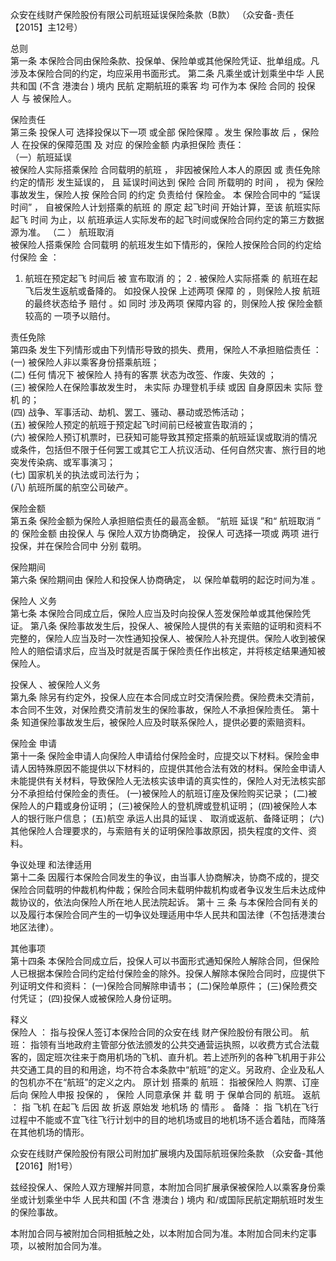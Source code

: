 众安在线财产保险股份有限公司航班延误保险条款（B款）
（众安备-责任【2015】主12号）   
   
总则   
第一条  	 本保险合同由保险条款、投保单、保险单或其他保险凭证、批单组成。凡涉及本保险合同的约定，均应采用书面形式。 
第二条  	  凡乘坐或计划乘坐中华 人民共和国 (不含 港澳台 ) 境内 民航 定期航班的乘客 均 可作为本 保险 合同的 投保 人 与 被保险人。 
  
保险责任   
第三条  	  投保人可  选择投保以下一项  或全部  保险保障  。发生  保险事故  后  ，保险人  在投保的保障范围  及  对应  的保险金额  内承担保险  责任：   
（一）航班延误   
被保险人实际搭乘保险 合同载明的航班 ， 非因被保险人本人的原因 或 责任免除约定的情形 发生延误的， 且 延误时间达到 保险 合同 所载明的 时间 ， 视为 保险事故发生，保险人按 保险合同 的约定 负责给付 保险金。 
本 保险合同中的 “延误时间” ， 自被保险人计划搭乘的航班 的 原定 起飞时间 开始计算，至该 航班实际 起飞 时间 为止，以 航班承运人实际发布的起飞时间或保险合同约定的第三方数据源为准。 
（二  ）  航班取消   
被保险人搭乘保险 合同载明 的航班发生如下情形的，保险人按保险合同的约定给付保险 金 ： 
1.   航班在预定起飞 时间后 被 宣布取消 的； 
2 .  被保险人实际搭乘 的 航班在起飞后发生返航或备降的。 
如投保人投保  上述两项  保障  的  ，则保险人按  航班的最终状态给予  赔付  。如  同时  涉及两项  保障内容  的，则保险人按  保险金额较高的  一项予以赔付。   
  
责任免除   
第四条  	  发生下列情形或由下列情形导致的损失、费用，保险人不承担赔偿责任  ：   
(一)   被保险人非以乘客身份搭乘航班；   
(二)   任何  情况下  被保险人  持有的客票  状态为改签、作废、失效的  ；   
(三)   被保险人在保险事故发生时，  未实际  办理登机手续  或因  自身原因未  实际  登机  的；   
(四)   战争、军事活动、劫机、罢工、骚动、暴动或恐怖活动；   
(五)   被保险人预定的航班于预定起飞时间前已经被宣告取消的；   
(六)   被保险人预订机票时，已获知可能导致其预定搭乘的航班延误或取消的情况或条件，包括但不限于任何罢工或其它工人抗议活动、任何自然灾害、旅行目的地突发传染病、或军事演习；   
(七)   国家机关的执法或司法行为；   
(八)   航班所属的航空公司破产。   
   
保险金额   
第五条  	  保险金额为保险人承担赔偿责任的最高金额。  “航班 延误 ”和“ 航班取消 ” 的 保险金额 由投保人 与 保险人双方协商确定， 投保人 可选择一项或 两项 进行投保，并在保险合同中 分别 载明。 
  
保险期间   
第六条  	  保险期间由 保险人和投保人协商确定， 以 保险单载明的起讫时间为准 。 
  
保险人  义务   
第七条  	 本保险合同成立后，保险人应当及时向投保人签发保险单或其他保险凭证。 
第八条  	 保险事故发生后，投保人、被保险人提供的有关索赔的证明和资料不完整的，保险人应当及时一次性通知投保人、被保险人补充提供。保险人收到被保险人的赔偿请求后，应当及时就是否属于保险责任作出核定，并将核定结果通知被保险人。 
  
投保人  、被保险人义务   
第九条  	  除另有约定外，投保人应在本合同成立时交清保险费。保险费未交清前，本合同不生效，对保险费交清前发生的保险事故，保险人不承担保险责任。 
第十条     知道保险事故发生后，被保险人应及时联系保险人，提供必要的索赔资料。 
  
保险金  申请   
第十一条     保险金申请人向保险人申请给付保险金时，应提交以下材料。保险金申请人因特殊原因不能提供以下材料的，应提供其他合法有效的材料。保险金申请人未能提供有关材料，导致保险人无法核实该申请的真实性的，保险人对无法核实部分不承担给付保险金的责任。  (一)被保险人的航班订座及保险购买记录； 
(二)被保险人的户籍或身份证明； 
(三)被保险人的登机牌或登机证明； 
(四)被保险人本人的银行账户信息； 
(五)航空 承运人出具的延误 、 取消或返航、备降证明； 
(六)其他保险人合理要求的，与索赔有关的证明保险事故原因，损失程度的文件、资料。 
  
争议处理  和法律适用   
第十二条    因履行本保险合同发生的争议，由当事人协商解决，协商不成的，提交保险合同载明的仲裁机构仲裁；保险合同未载明仲裁机构或者争议发生后未达成仲裁协议的，依法向保险人所在地人民法院起诉。 
第十  三  条   与本保险合同有关的以及履行本保险合同产生的一切争议处理适用中华人民共和国法律（不包括港澳台地区法律）。 
  
其他事项   
第十四条   本保险合同成立后，投保人可以书面形式通知保险人解除合同，但保险人已根据本保险合同约定给付保险金的除外。投保人解除本保险合同时，应提供下列证明文件和资料： 
(一)保险合同解除申请书； 
(二)保险单原件； 
(三)保险费交付凭证； 
(四)投保人或被保险人身份证明。 
  
释义   
保险人  ：  指与投保人签订本保险合同的众安在线 财产保险股份有限公司。 
航班：  指领有当地政府主管部分依法颁发的公共交通营运执照，以收费方式合法载客的，固定班次往来于商用机场的飞机、直升机。若上述所列的各种飞机用于非公共交通工具的目的和用途，均不符合本条款中“航班”的定义。另政府、企业及私人的包机亦不在“航班”的定义之内。 
原计划  搭乘的  航班：  指被保险人 购票、订座 后向 保险人申报 投保的 ， 保险 人同意承保 并 载 明 于 保单合同的 航班。 
返航  ：  指 飞机 在起飞 后因 故 折返 原始发 地机场 的 情形 。 
备降  ：  指 飞机在飞行过程中不能或不宜飞往飞行计划中的目的地机场或目的地机场不适合着陆，而降落在其他机场的情形。 
 
 
众安在线财产保险股份有限公司附加扩展境内及国际航班保险条款
（众安备-其他【2016】附1号）   
   
兹经投保人、保险人双方理解并同意，本附加合同扩展承保被保险人以乘客身份乘坐或计划乘坐中华 人民共和国 (不含 港澳台 ) 境内 和/或国际民航定期航班时发生的保险事故。 
  
本附加合同与被附加合同相抵触之处，以本附加合同为准。本附加合同未约定事项，以被附加合同为准。 
  
  
  

